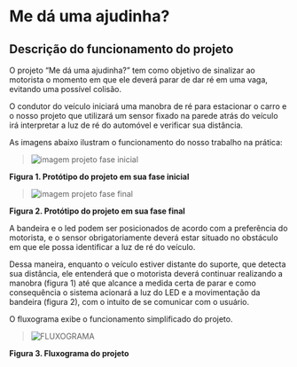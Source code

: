 # Me dá uma ajudinha?

## Descrição do funcionamento do projeto
> 
O projeto “Me dá uma ajudinha?” tem como objetivo de sinalizar ao motorista o momento em que ele deverá parar de dar ré em uma vaga, evitando uma possível colisão.

> 
O condutor do veículo iniciará uma manobra de ré para estacionar o carro e o nosso projeto que utilizará um sensor fixado na parede atrás do veículo irá interpretar a luz de ré do automóvel e verificar sua distância.

>
As imagens abaixo ilustram o funcionamento do nosso trabalho na prática:

>![imagem projeto fase inicial](https://user-images.githubusercontent.com/84140628/119411934-95086f00-bcc1-11eb-9269-fec4ac647561.jpeg)
>
**Figura 1. Protótipo do projeto em sua fase inicial**

>![imagem projeto fase final](https://user-images.githubusercontent.com/84140628/119411941-98035f80-bcc1-11eb-8977-cdff98b70f4a.jpeg) 
>
**Figura 2. Protótipo do projeto em sua fase final**

>
A bandeira e o led podem ser posicionados de acordo com a preferência do motorista, e o sensor obrigatoriamente deverá estar situado no obstáculo em que ele possa identificar a luz de ré do veículo. 

>
Dessa maneira, enquanto o veículo estiver distante do suporte, que detecta sua distância, ele entenderá que o motorista deverá continuar realizando a manobra (figura 1) até que alcance a medida certa de parar e como consequência o sistema acionará a luz do LED e a movimentação da bandeira (figura 2), com o intuito de se comunicar com o usuário. 

>	
O fluxograma exibe o funcionamento simplificado do projeto.

>![FLUXOGRAMA](https://user-images.githubusercontent.com/84140628/119417765-f08c2a00-bccc-11eb-9551-6e20e4f3ac51.png)

>
**Figura 3. Fluxograma do projeto**
